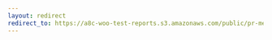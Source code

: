 ```yaml
---
layout: redirect
redirect_to: https://a8c-woo-test-reports.s3.amazonaws.com/public/pr-merge/40434/e2e/index.html
---
```

